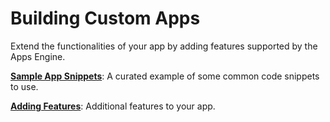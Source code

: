 # Building Custom Apps

Extend the functionalities of your app by adding features supported by the Apps Engine.

[**Sample App Snippets**](../sample-app-snippets/): A curated example of some common code snippets to use.

[**Adding Features**](../adding-features/): Additional features to your app.
